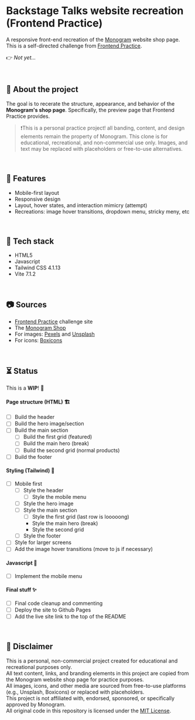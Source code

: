 # Backstage Talks website recreation (Frontend Practice)

A responsive front-end recreation of the [Monogram](https://monogramcc.com/shop/) website shop page. This is a self-directed challenge from [Frontend Practice](https://www.frontendpractice.com/projects/monogram).

👉 *Not yet...*

<br>

## 📌 About the project

The goal is to recerate the structure, appearance, and behavior of the **Monogram's shop page**. Specifically, the preview page that Frontend Practice provides.

> ❗This is a personal practice project! all banding, content, and design elements remain the property of Monogram. This clone is for educational, recreational, and non-commercial use only.
> Images, and text may be replaced with placeholders or free-to-use alternatives.

<br>

## 🍮 Features

- Mobile-first layout
- Responsive design
- Layout, hover states, and interaction mimicry (attempt)
- Recreations: image hover transitions, dropdown menu, stricky meny, etc

<br>

## 🔧 Tech stack

- HTML5
- Javascript
- Tailwind CSS 4.1.13
- Vite 7.1.2

<br>

## 📷 Sources

- [Frontend Practice](https://www.frontendpractice.com/projects/monogram) challenge site
- The [Monogram Shop](https://monogramcc.com/shop/)
- For images: [Pexels](https://www.pexels.com/) and [Unsplash](https://unsplash.com/)
- For icons: [Boxicons](https://boxicons.com/)

<br>

## ⏳ Status

This is a **WIP**! 🤫

#### Page structure (HTML) 🏗️
- [ ] Build the header
- [ ] Build the hero image/section
- [ ] Build the main section
    - [ ] Build the first grid (featured)
    - [ ] Build the main hero (break)
    - [ ] Build the second grid (normal products)
- [ ] Build the footer

#### Styling (Tailwind) 🎨
- [ ] Mobile first
    - [ ] Style the header
        - [ ] Style the mobile menu
    - [ ] Style the hero image
    - [ ] Style the main section
        - [ ] Style the first grid (last row is looooong)
        - Style the main hero (break)
        - Style the second grid
    - [ ] Style the footer
- [ ] Style for larger screens
- [ ] Add the image hover transitions (move to js if necessary)

#### Javascript 🌚
- [ ] Implement the mobile menu

#### Final stuff ✨
- [ ] Final code cleanup and commenting
- [ ] Deploy the site to Github Pages
- [ ] Add the live site link to the top of the README

<br>

## 📝 Disclaimer

This is a personal, non-commercial project created for educational and recreational purposes only.  
All text content, links, and branding elements in this project are copied from the Monogram website shop page for practice purposes.  
All images, icons, and other media are sourced from free-to-use platforms (e.g., Unsplash, Boxicons) or replaced with placeholders.  
This project is not affiliated with, endorsed, sponsored, or specifically approved by Monogram.  
All original code in this repository is licensed under the [MIT License](LICENSE).
